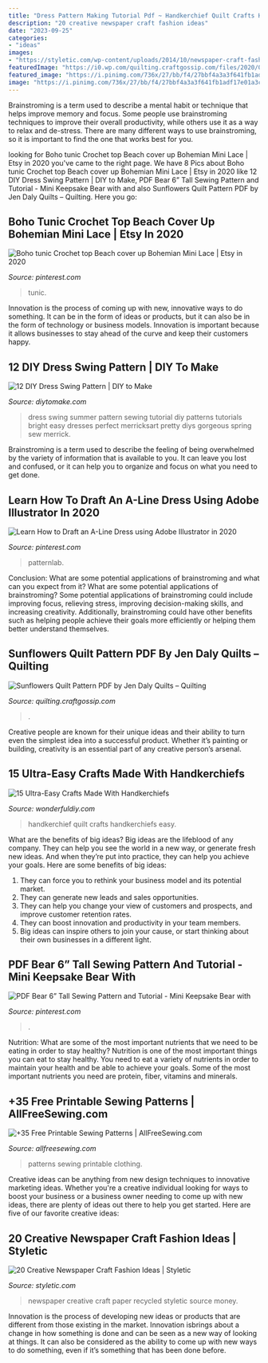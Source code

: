 ```yaml
---
title: "Dress Pattern Making Tutorial Pdf ~ Handkerchief Quilt Crafts Handkerchiefs Easy"
description: "20 creative newspaper craft fashion ideas"
date: "2023-09-25"
categories:
- "ideas"
images:
- "https://styletic.com/wp-content/uploads/2014/10/newspaper-craft-fashion-ideas/14-creative-newspaper-craft-fashion-ideas.jpg"
featuredImage: "https://i0.wp.com/quilting.craftgossip.com/files/2020/06/sunflower-quilt-pattern-free-block-tutorial.jpg?fit=600%2C600&amp;ssl=1"
featured_image: "https://i.pinimg.com/736x/27/bb/f4/27bbf4a3a3f641fb1adf17e01a3c22d9.jpg"
image: "https://i.pinimg.com/736x/27/bb/f4/27bbf4a3a3f641fb1adf17e01a3c22d9.jpg"
---
```



Brainstroming is a term used to describe a mental habit or technique that helps improve memory and focus. Some people use brainstroming techniques to improve their overall productivity, while others use it as a way to relax and de-stress. There are many different ways to use brainstroming, so it is important to find the one that works best for you.

	

		
looking for Boho tunic Crochet top Beach cover up Bohemian Mini Lace | Etsy in 2020 you've came to the right page. We have 8 Pics about Boho tunic Crochet top Beach cover up Bohemian Mini Lace | Etsy in 2020 like 12 DIY Dress Swing Pattern | DIY to Make, PDF Bear 6” Tall Sewing Pattern and Tutorial - Mini Keepsake Bear with and also Sunflowers Quilt Pattern PDF by Jen Daly Quilts – Quilting. Here you go:
		
    
## Boho Tunic Crochet Top Beach Cover Up Bohemian Mini Lace | Etsy In 2020

<img loading=lazy src="https://i.pinimg.com/originals/40/1f/1a/401f1a48c61a3f07a081a842b65f0c32.jpg" onerror="this.onerror=null;this.src='https://tse3.mm.bing.net/th?id=OIP.1R4kE2eYytR1IvliZ4Nb3wHaLa&amp;pid=15.1';" alt="Boho tunic Crochet top Beach cover up Bohemian Mini Lace | Etsy in 2020">

_Source: pinterest.com_

>tunic. 

	

Innovation is the process of coming up with new, innovative ways to do something. It can be in the form of ideas or products, but it can also be in the form of technology or business models. Innovation is important because it allows businesses to stay ahead of the curve and keep their customers happy.

    
## 12 DIY Dress Swing Pattern | DIY To Make

<img loading=lazy src="http://www.diytomake.com/wp-content/uploads/2015/10/swing-dress-tutorial-free-pattern.jpg" onerror="this.onerror=null;this.src='https://tse3.mm.bing.net/th?id=OIP.DjQiKAZfp-jRwP0viwQZKAHaLx&amp;pid=15.1';" alt="12 DIY Dress Swing Pattern | DIY to Make">

_Source: diytomake.com_

>dress swing summer pattern sewing tutorial diy patterns tutorials bright easy dresses perfect merricksart pretty diys gorgeous spring sew merrick. 

	

Brainstroming is a term used to describe the feeling of being overwhelmed by the variety of information that is available to you. It can leave you lost and confused, or it can help you to organize and focus on what you need to get done.

    
## Learn How To Draft An A-Line Dress Using Adobe Illustrator In 2020

<img loading=lazy src="https://i.pinimg.com/736x/c9/0d/48/c90d485153de8d336dc131d238160df0.jpg" onerror="this.onerror=null;this.src='https://tse1.mm.bing.net/th?id=OIP.VzeIVZmOJnUiybtyMqcybgHaOv&amp;pid=15.1';" alt="Learn How to Draft an A-Line Dress using Adobe Illustrator in 2020">

_Source: pinterest.com_

>patternlab. 

	

Conclusion: What are some potential applications of brainstroming and what can you expect from it?
What are some potential applications of brainstroming?
Some potential applications of brainstroming could include improving focus, relieving stress, improving decision-making skills, and increasing creativity. Additionally, brainstroming could have other benefits such as helping people achieve their goals more efficiently or helping them better understand themselves.

    
## Sunflowers Quilt Pattern PDF By Jen Daly Quilts – Quilting

<img loading=lazy src="https://i0.wp.com/quilting.craftgossip.com/files/2020/06/sunflower-quilt-pattern-free-block-tutorial.jpg?fit=600%2C600&amp;ssl=1" onerror="this.onerror=null;this.src='https://tse3.mm.bing.net/th?id=OIP.TavAhrjrLvZUYTT68mgRsQHaHa&amp;pid=15.1';" alt="Sunflowers Quilt Pattern PDF by Jen Daly Quilts – Quilting">

_Source: quilting.craftgossip.com_

>. 

	

Creative people are known for their unique ideas and their ability to turn even the simplest idea into a successful product. Whether it’s painting or building, creativity is an essential part of any creative person’s arsenal.

    
## 15 Ultra-Easy Crafts Made With Handkerchiefs

<img loading=lazy src="https://cdn.wonderfuldiy.com/wp-content/uploads/2018/01/Vintage-handkerchief-quilt.jpg" onerror="this.onerror=null;this.src='https://tse2.mm.bing.net/th?id=OIP._zYgSVVNFYH5mxDb-QOEdwHaJ4&amp;pid=15.1';" alt="15 Ultra-Easy Crafts Made With Handkerchiefs">

_Source: wonderfuldiy.com_

>handkerchief quilt crafts handkerchiefs easy. 

	

What are the benefits of big ideas?
Big ideas are the lifeblood of any company. They can help you see the world in a new way, or generate fresh new ideas. And when they’re put into practice, they can help you achieve your goals. Here are some benefits of big ideas: 
1. They can force you to rethink your business model and its potential market.
2. They can generate new leads and sales opportunities.
3. They can help you change your view of customers and prospects, and improve customer retention rates. 
4. They can boost innovation and productivity in your team members. 
5. Big ideas can inspire others to join your cause, or start thinking about their own businesses in a different light. 

    
## PDF Bear 6” Tall Sewing Pattern And Tutorial - Mini Keepsake Bear With

<img loading=lazy src="https://i.pinimg.com/736x/27/bb/f4/27bbf4a3a3f641fb1adf17e01a3c22d9.jpg" onerror="this.onerror=null;this.src='https://tse4.mm.bing.net/th?id=OIP.vtjTF1Ij6sOtujlQSFyXxAAAAA&amp;pid=15.1';" alt="PDF Bear 6” Tall Sewing Pattern and Tutorial - Mini Keepsake Bear with">

_Source: pinterest.com_

>. 

	

Nutrition: What are some of the most important nutrients that we need to be eating in order to stay healthy?
Nutrition is one of the most important things you can eat to stay healthy. You need to eat a variety of nutrients in order to maintain your health and be able to achieve your goals. Some of the most important nutrients you need are protein, fiber, vitamins and minerals.

    
## +35 Free Printable Sewing Patterns | AllFreeSewing.com

<img loading=lazy src="http://irepo.primecp.com/2017/01/313887/35-Free-Printable-Sewing-Patterns_Large600_ID-2038971.jpg?v=2038971" onerror="this.onerror=null;this.src='https://tse2.mm.bing.net/th?id=OIP.2xYbrBDQlDvIIZ5R117RMAHaJT&amp;pid=15.1';" alt="+35 Free Printable Sewing Patterns | AllFreeSewing.com">

_Source: allfreesewing.com_

>patterns sewing printable clothing. 

	

Creative ideas can be anything from new design techniques to innovative marketing ideas. Whether you're a creative individual looking for ways to boost your business or a business owner needing to come up with new ideas, there are plenty of ideas out there to help you get started. Here are five of our favorite creative ideas: 

    
## 20 Creative Newspaper Craft Fashion Ideas | Styletic

<img loading=lazy src="https://styletic.com/wp-content/uploads/2014/10/newspaper-craft-fashion-ideas/14-creative-newspaper-craft-fashion-ideas.jpg" onerror="this.onerror=null;this.src='https://tse1.mm.bing.net/th?id=OIP.LGUML7UIRXT0iilHjTsgxQHaLH&amp;pid=15.1';" alt="20 Creative Newspaper Craft Fashion Ideas | Styletic">

_Source: styletic.com_

>newspaper creative craft paper recycled styletic source money. 

	

Innovation is the process of developing new ideas or products that are different from those existing in the market. Innovation isbrings about a change in how something is done and can be seen as a new way of looking at things. It can also be considered as the ability to come up with new ways to do something, even if it’s something that has been done before.

